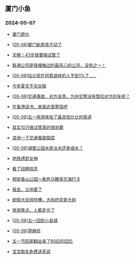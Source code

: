 ## 厦门小鱼 
### 2024-05-07

+ [厦门房价](http://bbs.xmfish.com/read-htm-tid-18185964.html)

+ [[05-06]厦门新房卖不动了](http://bbs.xmfish.com/read-htm-tid-18186270.html)

+ [天哪！43岁就要搞试管了](http://bbs.xmfish.com/read-htm-tid-18186091.html)

+ [联通公司是我接触过的最恶心的公司，没有之一！](http://bbs.xmfish.com/read-htm-tid-18185966.html)

+ [[05-06]估计现在同意调休的人不到1%了……](http://bbs.xmfish.com/read-htm-tid-18186078.html)

+ [今年夏天不买衣服](http://bbs.xmfish.com/read-htm-tid-18186077.html)

+ [[05-06]交通事故，对方全责，为何交警没有暂扣对方的车呢？](http://bbs.xmfish.com/read-htm-tid-18186103.html)

+ [在香港读书，来我这里寄宿吧](http://bbs.xmfish.com/read-htm-tid-18186086.html)

+ [[05-06]五一旅游体验了最具性价比的索道](http://bbs.xmfish.com/read-htm-tid-18186148.html)

+ [其实10万做试管真的很划算](http://bbs.xmfish.com/read-htm-tid-18186227.html)

+ [咨询一下交通事故赔偿](http://bbs.xmfish.com/read-htm-tid-18186169.html)

+ [[05-06]湖里公园水是淡水还是咸水？](http://bbs.xmfish.com/read-htm-tid-18186215.html)

+ [地铁遇到女神](http://bbs.xmfish.com/read-htm-tid-18186428.html)

+ [看了招聘信息](http://bbs.xmfish.com/read-htm-tid-18186350.html)

+ [翔安香山公园～紫色马鞭草花海打卡](http://bbs.xmfish.com/read-htm-tid-18186261.html)

+ [我去，又地震了](http://bbs.xmfish.com/read-htm-tid-18186406.html)

+ [剧情大反转挖槽，大妈终究是大妈](http://bbs.xmfish.com/read-htm-tid-18186318.html)

+ [旅游景点，人都走光了](http://bbs.xmfish.com/read-htm-tid-18186208.html)

+ [[05-06]五一回到小县城](http://bbs.xmfish.com/read-htm-tid-18186398.html)

+ [[05-06]荨麻疹](http://bbs.xmfish.com/read-htm-tid-18186284.html)

+ [五一节回家翻出来了80后的回忆](http://bbs.xmfish.com/read-htm-tid-18186427.html)

+ [宝宝取名免费送茶具](http://bbs.xmfish.com/read-htm-tid-18186361.html)

